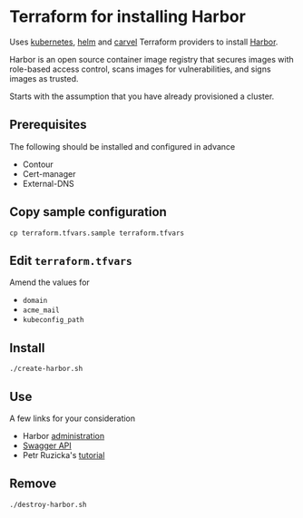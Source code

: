 # Terraform for installing Harbor

Uses [kubernetes](https://www.terraform.io/docs/providers/kubernetes/index.html), [helm](https://www.terraform.io/docs/providers/helm/index.html) and [carvel](https://github.com/vmware-tanzu/terraform-provider-carvel) Terraform providers to install [Harbor](https://goharbor.io).

Harbor is an open source container image registry that secures images with role-based access control, scans images for vulnerabilities, and signs images as trusted.

Starts with the assumption that you have already provisioned a cluster.


## Prerequisites

The following should be installed and configured in advance

* Contour
* Cert-manager
* External-DNS


## Copy sample configuration

```
cp terraform.tfvars.sample terraform.tfvars
```

## Edit `terraform.tfvars`

Amend the values for

* `domain`
* `acme_mail`
* `kubeconfig_path`

## Install

```
./create-harbor.sh
```

## Use

A few links for your consideration

* Harbor [administration](https://goharbor.io/docs/2.0.0/administration/)
* [Swagger API](https://editor.swagger.io/?url=https://raw.githubusercontent.com/goharbor/harbor/master/api/v2.0/swagger.yaml)
* Petr Ruzicka's [tutorial](https://ruzickap.github.io/k8s-harbor)

## Remove

```
./destroy-harbor.sh
```
